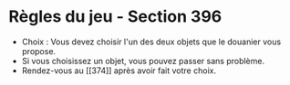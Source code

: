 # Règles du jeu - Section 396

- Choix : Vous devez choisir l'un des deux objets que le douanier vous propose.
- Si vous choisissez un objet, vous pouvez passer sans problème.
- Rendez-vous au [[374]] après avoir fait votre choix.